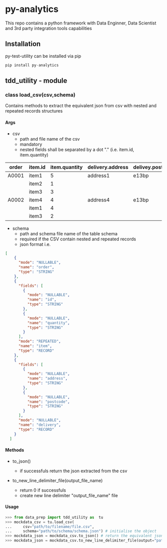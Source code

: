 #  py-analytics 

This repo contains a python framework with Data Enginner, Data Scientist and 3rd party integration tools capabilities

## Installation
py-test-utility can be installed via pip

```python 
pip install py-analytics
```

## tdd_utility - module

### class load_csv(csv,schema) 
Contains methods to extract the equivalent json from csv with nested and repeated records structures


#### Args

- csv
    - path and file name of the csv
    - mandatory
    - nested fields shall be separated by a dot "."  (i.e. item.id, item.quantity)

|order | item.id | item.quantity | delivery.address | delivey.postcode |
|---|---|---|---|---|
| A0001 | item1 | 5 | address1 | e13bp |
| | item2 | 1 | | |
| | item3 | 3 | | |
| A0002 | item4 | 4  | address4 | e13bp |
| | item1 | 4 | | |
| | item3 | 2 | | |

- schema 
    - path and schema file name of the table schema
    - required if the CSV contain nested and repeated records
    - json format i.e. 
```json
[  
    {
      "mode": "NULLABLE", 
      "name": "order", 
      "type": "STRING"
    },  
    {
      "fields": [
        {
          "mode": "NULLABLE", 
          "name": "id", 
          "type": "STRING"
        },
        {
          "mode": "NULLABLE", 
          "name": "quantity", 
          "type": "STRING"
        }
      ], 
      "mode": "REPEATED", 
      "name": "item", 
      "type": "RECORD"
    }, 
    {
      "fields": [
        {
          "mode": "NULLABLE", 
          "name": "address", 
          "type": "STRING"
        }, 
        {
          "mode": "NULLABLE", 
          "name": "postcode", 
          "type": "STRING"
        }
      ], 
      "mode": "NULLABLE", 
      "name": "delivery", 
      "type": "RECORD"
    }
  ]
```

#### Methods
- to_json()
    - if successfuls return the json extracted from the csv

- to_new_line_delimiter_file(output_file_name)
    - return 0 if successfuls 
    - create new line delimiter "output_file_name" file


#### Usage

```python 
>>> from data_prep import tdd_utility as  tu
>>> mockdata_csv = tu.load_csv(
...     csv="path/to/filename/file.csv", 
...     schema="path/to/schema/schema.json") # initialise the object
>>> mockdata_json = mockdata_csv.to_json() # return the equivalent json
>>> mockdata_json = mockdata_csv.to_new_line_delimiter_file(output="path/output_file_name.json") # return output_file_name
```
